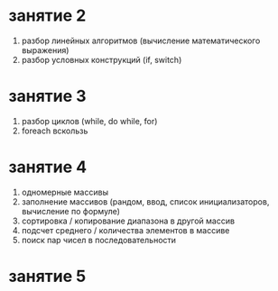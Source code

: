 # занятие 2
1. разбор линейных алгоритмов (вычисление математического выражения)
2. разбор условных конструкций (if, switch)
# занятие 3
1. разбор циклов (while, do while, for)
2. foreach вскользь
# занятие 4
1. одномерные массивы
2. заполнение массивов (рандом, ввод, список инициализаторов, вычисление по формуле)
3. сортировка / копирование диапазона в другой массив
4. подсчет среднего / количества элементов в массиве
5. поиск пар чисел в последовательности
# занятие 5
